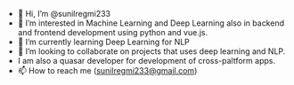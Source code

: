 - 👋 Hi, I’m @sunilregmi233
- 👀 I’m interested in Machine Learning and Deep Learning also in backend and frontend development using python and vue.js.
- 🌱 I’m currently learning Deep Learning for NLP
- 💞️ I’m looking to collaborate on projects that uses deep learning and NLP.
- I am also a quasar developer for development of cross-paltform apps.
- 📫 How to reach me (sunilregmi233@gmail.com)

<!---
sunilregmi233/sunilregmi233 is a ✨ special ✨ repository because its `README.md` (this file) appears on your GitHub profile.
You can click the Preview link to take a look at your changes.
--->
